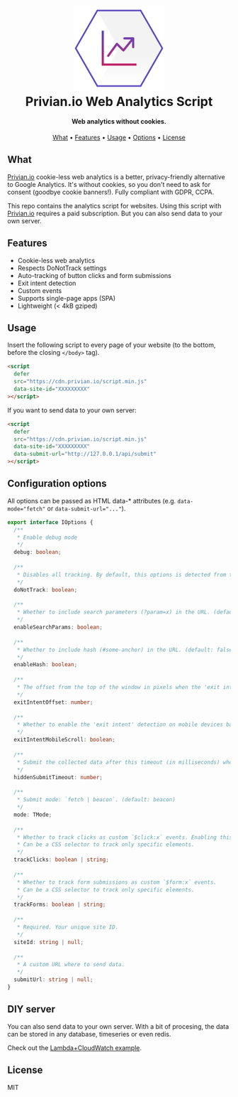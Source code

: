 <h1 align="center">
  <br>
  <img src="https://raw.githubusercontent.com/privian/web-analytics/master/assets/logo.svg" alt="Privian Web Analytics" width="200">
  <br>
  Privian.io Web Analytics Script
  <br>
</h1>

<h4 align="center">Web analytics without cookies.</h4>

<p align="center">
  <a href="#what">What</a> •
  <a href="#features">Features</a> •
  <a href="#usage">Usage</a> •
  <a href="#configuration-options">Options</a> •
  <a href="#license">License</a>
</p>

## What

[Privian.io](https://about.privian.io) cookie-less web analytics is a better, privacy-friendly alternative to Google Analytics. It's without cookies, so you don't need to ask for consent (goodbye cookie banners!). Fully compliant with GDPR, CCPA.

This repo contains the analytics script for websites. Using this script with [Privian.io](https://about.privian.io) requires a paid subscription. But you can also send data to your own server.

## Features

- Cookie-less web analytics
- Respects DoNotTrack settings
- Auto-tracking of button clicks and form submissions
- Exit intent detection
- Custom events
- Supports single-page apps (SPA)
- Lightweight (< 4kB gziped)

## Usage

Insert the following script to every page of your website (to the bottom, before the closing `</body>` tag).

```html
<script
  defer
  src="https://cdn.privian.io/script.min.js"
  data-site-id="XXXXXXXXX"
></script>
```

If you want to send data to your own server:

```html
<script
  defer
  src="https://cdn.privian.io/script.min.js"
  data-site-id="XXXXXXXXX"
  data-submit-url="http://127.0.0.1/api/submit"
></script>
```

## Configuration options

All options can be passed as HTML data-\* attributes (e.g. `data-mode="fetch"` or `data-submit-url="..."`).

```ts
export interface IOptions {
  /**
   * Enable debug mode
   */
  debug: boolean;

  /**
   * Disables all tracking. By default, this options is detected from the user's settings: `navigator.doNotTrack === '1'`
   */
  doNotTrack: boolean;

  /**
   * Whether to include search parameters (?param=x) in the URL. (default: false)
   */
  enableSearchParams: boolean;

  /**
   * Whether to include hash (#some-anchor) in the URL. (default: false)
   */
  enableHash: boolean;

  /**
   * The offset from the top of the window in pixels when the 'exit intent' triggers. (default: 20)
   */
  exitIntentOffset: number;

  /**
   * Whether to enable the 'exit intent' detection on mobile devices based on the scroll behaviour. (default: true)
   */
  exitIntentMobileScroll: boolean;

  /**
   * Submit the collected data after this timeout (in milliseconds) when the page remains hidden (i.e. `document.hidden`). (defaul: 5 min)
   */
  hiddenSubmitTimeout: number;

  /**
   * Submit mode: `fetch | beacon`. (default: beacon)
   */
  mode: TMode;

  /**
   * Whether to track clicks as custom `$click:x` events. Enabling this also enables detection of the 'exit intent' when clicking on a link with an external URL.
   * Can be a CSS selector to track only specific elements.
   */
  trackClicks: boolean | string;

  /**
   * Whether to track form submissions as custom `$form:x` events.
   * Can be a CSS selector to track only specific elements.
   */
  trackForms: boolean | string;

  /**
   * Required. Your unique site ID.
   */
  siteId: string | null;

  /**
   * A custom URL where to send data.
   */
  submitUrl: string | null;
}
```

## DIY server

You can also send data to your own server. With a bit of procesing, the data can be stored in any database, timeseries or even redis.

Check out the [Lambda+CloudWatch example](https://github.com/privian/web-analytics-example-cloudwatch).

## License

MIT
